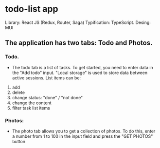# todo-list app
Library: React JS (Redux, Router, Saga)
Typification: TypeScript.
Desing: MUI

## The application has two tabs: Todo and Photos.

### Todo. 
- The todo tab is a list of tasks. To get started, you need to enter data in the "Add todo" input. "Local storage" is used to store data between active sessions.
List items can be:
1. add
2. delete
3. change status: "done" / "not done"
4. change the content
5. filter task list items

### Photos:
- The photo tab allows you to get a collection of photos. To do this, enter a number from 1 to 100 in the input field and press the "GET PHOTOS" button
